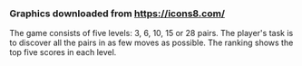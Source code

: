 ### Graphics downloaded from https://icons8.com/

The game consists of five levels: 3, 6, 10, 15 or 28 pairs.
The player's task is to discover all the pairs in as few moves as possible.
The ranking shows the top five scores in each level.
